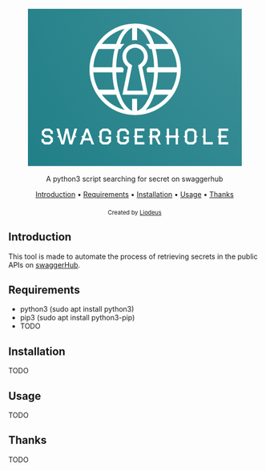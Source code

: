 <p align="center">
<img src="https://github.com/Liodeus/swaggerHole/blob/main/images/logo.png" alt="Logo">
  
<p align="center">A python3 script searching for secret on swaggerhub

<p align="center">
  <a href="#introduction">Introduction</a>
 • <a href="#requirements">Requirements</a>
 • <a href="#installation">Installation</a>
 • <a href="#usage">Usage</a>
 • <a href="#thanks">Thanks</a>
</p>

<div align="center">
  <sub>Created by
  <a href="https://liodeus.github.io/">Liodeus</a>
</div>


## Introduction

This tool is made to automate the process of retrieving secrets in the public APIs on [swaggerHub](https://app.swaggerhub.com/search).

## Requirements

- python3 (sudo apt install python3)
- pip3 (sudo apt install python3-pip)
- TODO

## Installation

TODO

## Usage

TODO

## Thanks

TODO

